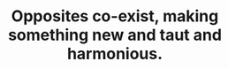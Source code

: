 ---
title: Opposites co-exist, making something new and taut and harmonious.
tags: opposites TMWT daoism motion truth
star: true
reality: true
order: 3
---